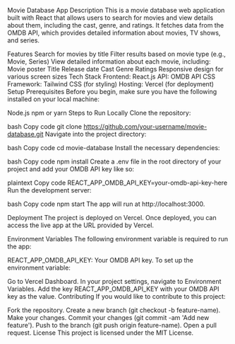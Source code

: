 Movie Database App
Description
This is a movie database web application built with React that allows users to search for movies and view details about them, including the cast, genre, and ratings. It fetches data from the OMDB API, which provides detailed information about movies, TV shows, and series.

Features
Search for movies by title
Filter results based on movie type (e.g., Movie, Series)
View detailed information about each movie, including:
Movie poster
Title
Release date
Cast
Genre
Ratings
Responsive design for various screen sizes
Tech Stack
Frontend: React.js
API: OMDB API
CSS Framework: Tailwind CSS (for styling)
Hosting: Vercel (for deployment)
Setup
Prerequisites
Before you begin, make sure you have the following installed on your local machine:

Node.js
npm or yarn
Steps to Run Locally
Clone the repository:

bash
Copy code
git clone https://github.com/your-username/movie-database.git
Navigate into the project directory:

bash
Copy code
cd movie-database
Install the necessary dependencies:

bash
Copy code
npm install
Create a .env file in the root directory of your project and add your OMDB API key like so:

plaintext
Copy code
REACT_APP_OMDB_API_KEY=your-omdb-api-key-here
Run the development server:

bash
Copy code
npm start
The app will run at http://localhost:3000.

Deployment
The project is deployed on Vercel. Once deployed, you can access the live app at the URL provided by Vercel.

Environment Variables
The following environment variable is required to run the app:

REACT_APP_OMDB_API_KEY: Your OMDB API key.
To set up the environment variable:

Go to Vercel Dashboard.
In your project settings, navigate to Environment Variables.
Add the key REACT_APP_OMDB_API_KEY with your OMDB API key as the value.
Contributing
If you would like to contribute to this project:

Fork the repository.
Create a new branch (git checkout -b feature-name).
Make your changes.
Commit your changes (git commit -am 'Add new feature').
Push to the branch (git push origin feature-name).
Open a pull request.
License
This project is licensed under the MIT License.

